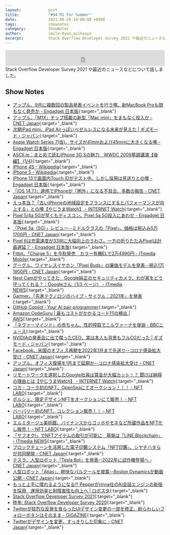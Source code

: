 ```yaml
---
layout:            post
title:             "#94 M1 For Summer"
date:              2021-08-29 19:00:00 +0900
tags:              shownotes
category:          ShowNotes
author:            smile-0yen,azihsoyn
excerpt:           Stack Overflow Developer Survey 2021 や最近のニュースなどについて話しました。
---
```

<iframe width="100%" height="50" scrolling="no" frameborder="no" src="https://w.soundcloud.com/player/?url=https%3A//api.soundcloud.com/tracks/1114999489&color=%23ff5500&auto_play=false&hide_related=false&show_comments=false&show_user=true&show_reposts=false&show_teaser=false&visual=false&show_artwork=false&default_height=75"></iframe>
Stack Overflow Developer Survey 2021 や最近のニュースなどについて話しました。

## Show Notes
- [アップル、9月に複数回の製品発表イベントを行う噂。新MacBook Proも間もなく発売か \- Engadget 日本版](https://japanese.engadget.com/apple-planning-multiple-event-september-023514662.html){:target="_blank"}
- [アップル、「M1X」チップ搭載の新型「Mac mini」をまもなく投入か \- CNET Japan](https://japan.cnet.com/article/35175605/){:target="_blank"}
- [次期iPad mini、iPad Airっぽいベゼルレスになる未来が見えた \| ギズモード・ジャパン](https://www.gizmodo.jp/2021/08/next-ipad-mini.html){:target="_blank"}
- [Apple Watch Series 7\(仮\)、サイズが41mmおよび45mmに大きくなる噂 \- Engadget 日本版](https://japanese.engadget.com/applewatch-series7-larger-41-45-023018389.html){:target="_blank"}
- [ASCII\.jp：まとめて読むiPhone 3G Sの魅力　WWDC 2009基調講演【後編】 \(1/4\)](https://ascii.jp/elem/000/000/426/426482/){:target="_blank"}
- [iPhone 4S \- Wikipedia](https://ja.wikipedia.org/wiki/IPhone_4S){:target="_blank"}
- [iPhone 5 \- Wikipedia](https://ja.wikipedia.org/wiki/IPhone_5){:target="_blank"}
- [iPhone 13で画面内Touch IDがテスト中、しかし採用は見送りとの噂 \- Engadget 日本版](https://japanese.engadget.com/iphone13-touchid-test-unlikely-launch-033031847.html){:target="_blank"}
- [「iOS 14\.7\.1」適用でiPhoneが「圏外」になる不具合、多数の報告 \- CNET Japan](https://japan.cnet.com/article/35175489/){:target="_blank"}
- [えっ本当？「古いiPhoneの地域設定をフランスにするとパフォーマンスが向上する」との噂【やじうまWatch】 \- INTERNET Watch](https://internet.watch.impress.co.jp/docs/yajiuma/1346261.html){:target="_blank"}
- [Pixel 5/4a 5Gが早くもディスコン。Pixel 5a 5G投入にあわせ \- Engadget 日本版](https://japanese.engadget.com/pixel-5-4-a-5-g-041601295.html){:target="_blank"}
- [「Pixel 5a（5G）」レビュー\-\-ミドルクラスの「Pixel」、価格は税込み5万1700円 \- CNET Japan](https://japan.cnet.com/article/35175400/){:target="_blank"}
- [Pixel 6は充電速度が33Wに大幅向上のうわさ。一方の折りたたみPixelは計画遅延？ \- Engadget 日本版](https://japanese.engadget.com/pixel-6-33-w-070041426.html){:target="_blank"}
- [Fitbit、「Charge 5」を今秋発売　カラー有機ELで2万4990円 \- ITmedia Mobile](https://www.itmedia.co.jp/mobile/articles/2108/26/news074.html){:target="_blank"}
- [グーグル、ワイヤレスイヤホン「Pixel Buds」の廉価モデルを発表\-\-税込1万1900円 \- CNET Japan](https://japan.cnet.com/article/35175341/){:target="_blank"}
- [Nest Camがやってきた　Google純正のセキュリティカメラ、わが家をどう守ってくれる？：Googleさん（1/3 ページ） \- ITmedia NEWS](https://www.itmedia.co.jp/news/articles/2108/24/news049.html){:target="_blank"}
- [Gartner、「先進テクノロジのハイプ・サイクル：2021年」を発表](https://www.gartner.co.jp/ja/newsroom/press-releases/pr-20210824){:target="_blank"}
- [GitHub Copilot · Your AI pair programmer](https://copilot.github.com/){:target="_blank"}
- [Amazon CodeGuru \| 最もコストがかかるコード行の検出 \| AWS](https://aws.amazon.com/jp/codeguru/){:target="_blank"}
- [「ネヴァーマインド」の赤ちゃん、性的搾取でニルヴァーナを提訴 \- BBCニュース](https://www.bbc.com/japanese/58338321){:target="_blank"}
- [NVIDIAの発表会に出て喋ったCEO、実は本人も背景もフルCGだった \| ギズモード・ジャパン](https://www.gizmodo.jp/2021/08/nvidia-omniverse.html){:target="_blank"}
- [Facebook、米国のオフィス再開を2022年1月まで先送り\-\-コロナ感染拡大受け \- CNET Japan](https://japan.cnet.com/article/35175182/){:target="_blank"}
- [アップル、オフィス復帰を1月まで延期か\-\-コロナ感染拡大受け \- CNET Japan](https://japan.cnet.com/article/35175558/){:target="_blank"}
- [リモートワークを選択したGoogle社員は賃金が大幅カット！？ 聞けば納得の理由とは【やじうまWatch】 \- INTERNET Watch](https://internet.watch.impress.co.jp/docs/yajiuma/1343467.html){:target="_blank"}
- [コカ・コーラ初のNFT、OpenSeaにてオークション！！！ \- NFT LABO](http://nft-labo.tokyo/?p=934){:target="_blank"}
- [ポルシェ、限定デザインNFTをオークションにて販売！ \- NFT LABO](http://nft-labo.tokyo/?p=990){:target="_blank"}
- [バーバリー初のNFT、コレクション販売！！ \- NFT LABO](http://nft-labo.tokyo/?p=973){:target="_blank"}
- [エルミタージュ美術館、バイナンスからゴッホやモネなど所蔵作品をNFT化し販売！ \- NFT LABO](http://nft-labo.tokyo/?p=963){:target="_blank"}
- [「ヤフオク\!」でNFTアイテムの取引が可能に　基盤は「LINE Blockchain」 \- ITmedia NEWS](https://www.itmedia.co.jp/news/articles/2107/27/news152.html){:target="_blank"}
- [ブロックチェーンを活用した電子印鑑システム「NFT印鑑」、シヤチハタらが共同開発 \- CNET Japan](https://japan.cnet.com/article/35175387/){:target="_blank"}
- [テスラ、人型ロボット「Tesla Bot」を発表\-\-2022年に試作機登場へ \- CNET Japan](https://japan.cnet.com/article/35175505/){:target="_blank"}
- [人型ロボット「Atlas」、軽快なパルクールを披露\-\-Boston Dynamicsが動画公開 \- CNET Japan](https://japan.cnet.com/article/35175368/){:target="_blank"}
- [もっと上手に喋れるようになる\!? Pepperがrinna社のAI会話エンジンの新版を採用　運用効率と耐障害性も向上へ \| ロボスタ](https://robotstart.info/2021/08/20/pepper-rinna.html){:target="_blank"}
- [Stack Overflow Developer Survey 2021](https://insights.stackoverflow.com/survey/2021){:target="_blank"}
- [昨年: Stack Overflow Developer Survey 2020](https://insights.stackoverflow.com/survey/2020){:target="_blank"}
- [Twitterが猛烈な反発を食らったUIデザイン変更の一部を修正、紛らわしいフォローボタンはそのまま \- GIGAZINE](https://gigazine.net/news/20210816-twitter-update-follow-button-redesign/){:target="_blank"}
- [Twitterがデザインを変更、すっきりした印象に \- CNET Japan](https://japan.cnet.com/article/35175113/){:target="_blank"}